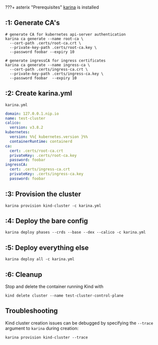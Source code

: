 ???+ asterix "Prerequisites"
     [karina](/admin-guide/#installing-karina) is installed



## :1: Generate CA's

```shell
# generate CA for kubernetes api-server authentication
karina ca generate --name root-ca \
  --cert-path .certs/root-ca.crt \
  --private-key-path .certs/root-ca.key \
  --password foobar --expiry 10

# generate ingressCA for ingress certificates
karina ca generate --name ingress-ca \
  --cert-path .certs/ingress-ca.crt \
  --private-key-path .certs/ingress-ca.key \
  --password foobar  --expiry 10
```


## :2: Create karina.yml

`karina.yml`
```yaml
domain: 127.0.0.1.nip.io
name: test-cluster
calico:
  version: v3.8.2
kubernetes:
  version: %%{ kubernetes.version }%%
  containerRuntime: containerd
ca:
  cert: .certs/root-ca.crt
  privateKey: .certs/root-ca.key
  password: foobar
ingressCA:
  cert: .certs/ingress-ca.crt
  privateKey: .certs/ingress-ca.key
  password: foobar
```
## :3: Provision the cluster

```shell
karina provision kind-cluster -c karina.yml
```

## :4: Deploy the bare config
```shell
karina deploy phases --crds --base --dex --calico -c karina.yml
```

## :5: Deploy everything else

```shell
karina deploy all -c karina.yml
```

## :6: Cleanup
Stop and delete the container running Kind with
```shell
kind delete cluster --name test-cluster-control-plane
```


## Troubleshooting

Kind cluster creation issues can be debugged by specifying the `--trace` argument to `karina` during creation:

```shell
karina provision kind-cluster --trace
```

